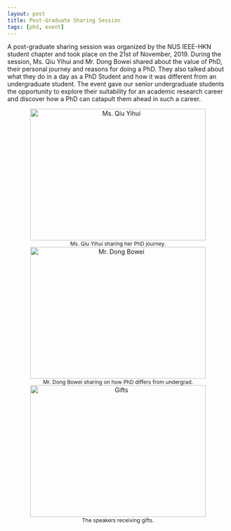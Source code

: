 ```yaml
---
layout: post
title: Post-Graduate Sharing Session
tags: [phd, event]
---
```

 A post-graduate sharing session was organized by the NUS IEEE-HKN student chapter and took place on the 21st of November, 2019. During the session, Ms. Qiu Yihui and Mr. Dong Bowei shared about the value of PhD, their personal journey and reasons for doing a PhD. They also talked about what they do in a day as a PhD Student and how it was different from an undergraduate student. The event gave our senior undergraduate students the opportunity to explore their suitability for an academic research career and discover how a PhD can catapult them ahead in such a career.

<div style="text-align:center">
    <img src="/news/img/2019/2019-11-21-pgss-1.jpeg" alt="Ms. Qiu Yihui" width="400" height="300">
  <div style="text-align:center; font-size: 12px">Ms. Qiu Yihui sharing her PhD journey.</div>
</div>

<div style="text-align:center">
    <img src="/news/img/2019/2019-11-21-pgss-2.jpeg" alt="Mr. Dong Bowei" width="400" height="300">
  <div style="text-align:center; font-size: 12px">Mr. Dong Bowei sharing on how PhD differs from undergrad.</div>
</div>

<div style="text-align:center">
    <img src="/news/img/2019/2019-11-21-pgss-3.jpeg" alt="Gifts" width="400" height="300">
  <div style="text-align:center; font-size: 12px">The speakers receiving gifts.</div>
</div>